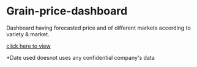 # Grain-price-dashboard
Dashboard having forecasted price and of different markets according to variety & market.

[click here to view](https://levelacommodity.shinyapps.io/app2/)

*Date used doesnot uses any confidential company's data 
